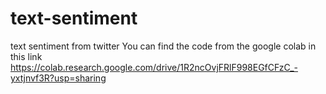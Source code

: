 # text-sentiment
text sentiment from twitter
You can find the code from the google colab in this link https://colab.research.google.com/drive/1R2ncOvjFRlF998EGfCFzC_-yxtjnvf3R?usp=sharing
